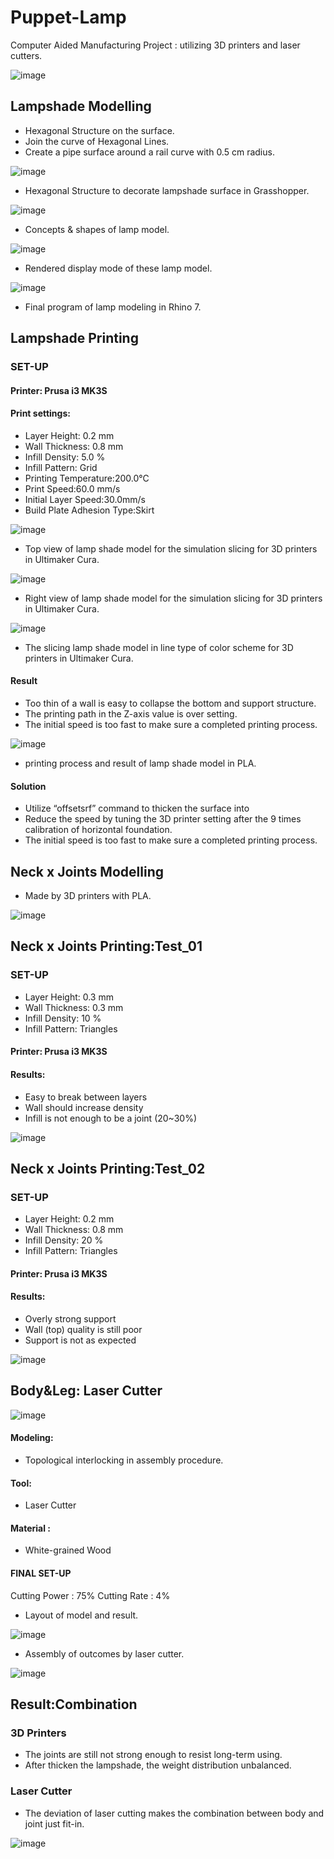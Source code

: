 # Puppet-Lamp
Computer Aided Manufacturing Project : utilizing 3D printers and laser cutters.

![image](Structure.png)

## Lampshade Modelling

- Hexagonal Structure on the surface.
- Join the curve of Hexagonal Lines.
- Create a pipe surface around a rail curve with 0.5 cm radius.

![image](Grasshopper_Hexagonal_Structure.png)

- Hexagonal Structure to decorate lampshade surface in Grasshopper.

![image](Concepts.png)

- Concepts & shapes of lamp model.

![image](Rendered_mode.png)

- Rendered display mode of these lamp model.

![image](Final_Program.png)

- Final program of lamp modeling in Rhino 7.


## Lampshade Printing
### SET-UP

#### Printer: Prusa i3 MK3S
#### Print settings:

- Layer Height: 0.2 mm
- Wall Thickness: 0.8 mm
- Infill Density: 5.0 %
- Infill Pattern: Grid
- Printing Temperature:200.0°C
- Print Speed:60.0 mm/s
- Initial Layer Speed:30.0mm/s
- Build Plate Adhesion Type:Skirt

![image](topview.png) 

- Top view of lamp shade model for the simulation slicing for 3D printers in Ultimaker Cura.

![image](rightview.png)

- Right view of lamp shade model for the simulation slicing for 3D printers in Ultimaker Cura.

![image](line_type.png)

- The slicing lamp shade model in line type of color scheme for 3D printers in Ultimaker Cura.

#### Result
- Too thin of a wall is easy to collapse the bottom and support structure.
- The printing path in the Z-axis value is over setting.
- The initial speed is too fast to make sure a completed printing process.

![image](printing_result.png)

- printing process and result of lamp shade model in PLA.

#### Solution
- Utilize “offsetsrf” command to thicken the surface into 
- Reduce the speed by tuning the 3D printer setting after the 9 times calibration of horizontal foundation.
- The initial speed is too fast to make sure a completed printing process.

## Neck x Joints Modelling
- Made by 3D printers with PLA.

![image](neck_and_joints.png)

## Neck x Joints Printing:Test_01
### SET-UP
- Layer Height: 0.3 mm
- Wall Thickness: 0.3 mm
- Infill Density: 10 %
- Infill Pattern: Triangles

#### Printer: Prusa i3 MK3S
#### Results:
- Easy to break between layers
- Wall should increase density
- Infill is not enough to be a joint (20~30%)

![image](test1.png)

## Neck x Joints Printing:Test_02
### SET-UP
- Layer Height: 0.2 mm
- Wall Thickness: 0.8 mm
- Infill Density: 20 %
- Infill Pattern: Triangles

#### Printer: Prusa i3 MK3S
#### Results:
- Overly strong support
- Wall (top) quality is still poor
- Support is not as expected

![image](test2.png)


## Body&Leg: Laser Cutter

![image](Body_lasercutter.png)

#### Modeling:
- Topological interlocking in assembly procedure.

#### Tool:
- Laser Cutter
#### Material : 
- White-grained Wood
#### FINAL SET-UP
Cutting Power : 75%
Cutting Rate : 4%

- Layout of model and result.

![image](Body_lasercutter_result2.png)

- Assembly of outcomes by laser cutter.

![image](Body_lasercutter_result1.png)

## Result:Combination 

### 3D Printers
- The joints are still not strong enough to resist long-term using.
- After thicken the lampshade, the weight distribution unbalanced.

### Laser Cutter
- The deviation of laser cutting makes the combination between body and joint just fit-in.

![image](Result_Combination.png)
